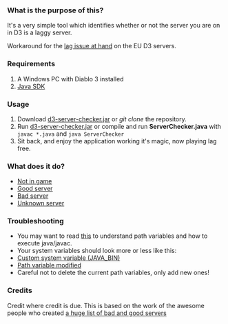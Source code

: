 ### What is the purpose of this?

It's a very simple tool which identifies whether or not the server you are on in D3 is a laggy server. 

Workaround for the [lag issue at hand](http://eu.battle.net/d3/en/forum/topic/8324862587) on the EU D3 servers.

### Requirements

1. A Windows PC with Diablo 3 installed
2. [Java SDK](http://www.oracle.com/technetwork/java/javase/downloads/jdk7-downloads-1880260.html)


### Usage
1. Download [d3-server-checker.jar](https://github.com/azgul/d3-server-checker/raw/master/d3-server-checker.jar) or *git clone* the repository.
2. Run [d3-server-checker.jar](https://github.com/azgul/d3-server-checker/raw/master/d3-server-checker.jar) or compile and run **ServerChecker.java** with `javac *.java` and `java ServerChecker`
3. Sit back, and enjoy the application working it's magic, now playing lag free.

### What does it do?

* [Not in game](https://www.dropbox.com/s/jf8sml7sctrw39y/Screenshot%202013-10-19%2018.39.32.png)
* [Good server](https://www.dropbox.com/s/axzmfy868oy04lz/Screenshot%202013-10-19%2018.40.31.png)
* [Bad server](https://www.dropbox.com/s/578vr9784co7ny0/Screenshot%202013-10-19%2018.39.54.png)
* [Unknown server](https://www.dropbox.com/s/h1e9nnbvbagajoe/Screenshot%202013-10-19%2018.39.44.png)


### Troubleshooting

* You may want to read [this](http://docs.oracle.com/javase/tutorial/essential/environment/paths.html) to understand path variables and how to execute java/javac.
* Your system variables should look more or less like this:
* [Custom system variable (JAVA_BIN)](https://www.dropbox.com/s/mt0qbo9kga22r5l/Screenshot%202013-10-18%2015.21.55.png)
* [Path variable modified](https://www.dropbox.com/s/11vukjocjdbt1qa/Screenshot%202013-10-18%2015.22.06.png)
* Careful not to delete the current path variables, only add new ones!

### Credits
Credit where credit is due. This is based on the work of the awesome people who created [a huge list of bad and good 
servers](http://goo.gl/noQAVc)
